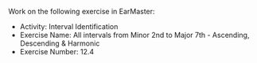 Work on the following exercise in EarMaster:
- Activity: Interval Identification
- Exercise Name: All intervals from Minor 2nd to Major 7th - Ascending, Descending & Harmonic
- Exercise Number: 12.4
